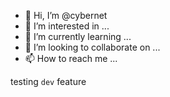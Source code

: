 - 👋 Hi, I’m @cybernet
- 👀 I’m interested in ...
- 🌱 I’m currently learning ...
- 💞️ I’m looking to collaborate on ...
- 📫 How to reach me ...

testing `dev` feature

<!---
cybernet/cybernet is a ✨ special ✨ repository because its `README.md` (this file) appears on your GitHub profile.
You can click the Preview link to take a look at your changes.
--->
